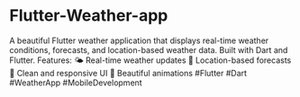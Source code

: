 # Flutter-Weather-app
A beautiful Flutter weather application that displays real-time weather conditions,  forecasts, and location-based weather data. Built with Dart and Flutter.  Features: 🌤️ Real-time weather updates 📍 Location-based forecasts   📱 Clean and responsive UI 🎨 Beautiful animations  #Flutter #Dart #WeatherApp #MobileDevelopment
